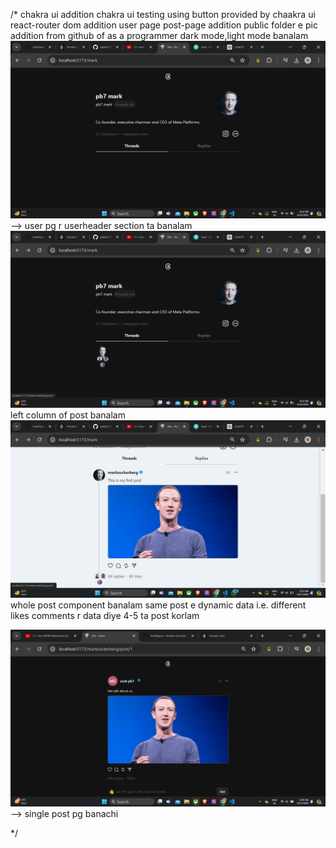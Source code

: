 /*
chakra ui addition
chakra ui testing using button provided by chaakra ui
react-router dom addition
user page post-page addition
public folder e pic addition from github of as a programmer
dark mode,light mode banalam
![alt text](image.png) --> user pg r userheader section ta banalam
![alt text](image-1.png) left column of post banalam
![alt text](image-2.png) whole post component banalam
same post e dynamic data i.e. different likes comments r data diye 4-5 ta post korlam

![alt text](image-3.png) --> single post pg banachi


*/